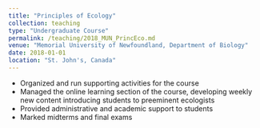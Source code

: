 ```yaml
---
title: "Principles of Ecology"
collection: teaching
type: "Undergraduate Course"
permalink: /teaching/2018_MUN_PrincEco.md
venue: "Memorial University of Newfoundland, Department of Biology"
date: 2018-01-01
location: "St. John's, Canada"
---
```


- Organized and run supporting activities for the course
- Managed the online learning section of the course, developing weekly new content introducing students to preeminent ecologists
- Provided administrative and academic support to students
- Marked midterms and final exams
